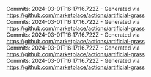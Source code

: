 Commits: 2024-03-01T16:17:16.722Z - Generated via https://github.com/marketplace/actions/artificial-grass
<br>
Commits: 2024-03-01T16:17:16.722Z - Generated via https://github.com/marketplace/actions/artificial-grass
<br>
Commits: 2024-03-01T16:17:16.722Z - Generated via https://github.com/marketplace/actions/artificial-grass
<br>
Commits: 2024-03-01T16:17:16.722Z - Generated via https://github.com/marketplace/actions/artificial-grass
<br>
Commits: 2024-03-01T16:17:16.722Z - Generated via https://github.com/marketplace/actions/artificial-grass
<br>
